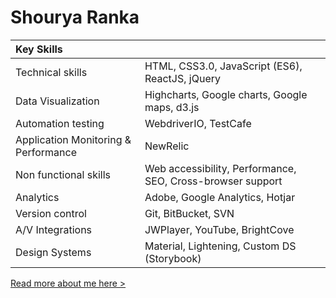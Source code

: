 # Shourya Ranka

| Key Skills | |
| :-- | :-- |
| Technical skills | HTML, CSS3.0, JavaScript (ES6), ReactJS, jQuery |
| Data Visualization | Highcharts, Google charts, Google maps, d3.js |
| Automation testing | WebdriverIO, TestCafe |
| Application Monitoring & Performance | NewRelic |
| Non functional skills | Web accessibility, Performance, SEO, Cross-browser support |
| Analytics | Adobe, Google Analytics, Hotjar |
| Version control | Git, BitBucket, SVN |
| A/V Integrations | JWPlayer, YouTube, BrightCove |
| Design Systems | Material, Lightening, Custom DS (Storybook) |

 
[Read more about me here >](https://flowcv.me/shourya-ranka)

